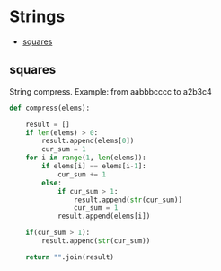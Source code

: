 # Strings

+ [squares](#squares)

## squares

 String compress. Example: from aabbbcccc to a2b3c4

```python
def compress(elems):

    result = []
    if len(elems) > 0:
        result.append(elems[0])
        cur_sum = 1
    for i in range(1, len(elems)):
        if elems[i] == elems[i-1]:
            cur_sum += 1
        else:
            if cur_sum > 1:
                result.append(str(cur_sum))
                cur_sum = 1
            result.append(elems[i])

    if(cur_sum > 1):
        result.append(str(cur_sum))

    return "".join(result)
```
